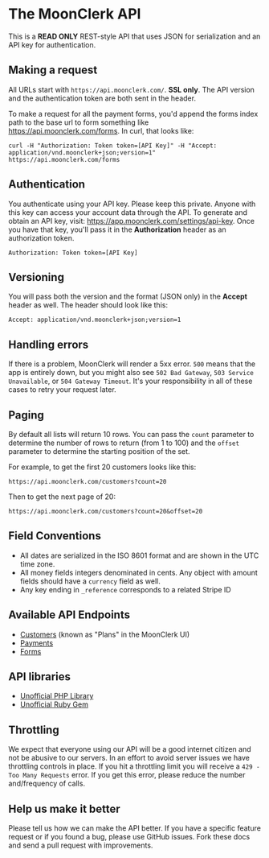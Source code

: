 # The MoonClerk API

This is a **READ ONLY** REST-style API that uses JSON for serialization and an API key for authentication.


## Making a request

All URLs start with `https://api.moonclerk.com/`. **SSL only**. The API version and the authentication token are both sent in the header.

To make a request for all the payment forms, you'd append the forms index path to the base url to form something like https://api.moonclerk.com/forms. In curl, that looks like:

```shell
curl -H "Authorization: Token token=[API Key]" -H "Accept: application/vnd.moonclerk+json;version=1" https://api.moonclerk.com/forms
```


## Authentication

You authenticate using your API key. Please keep this private. Anyone with this key can access your account data through the API. To generate and obtain an API key, visit: https://app.moonclerk.com/settings/api-key. Once you have that key, you'll pass it in the **Authorization** header as an authorization token.

`Authorization: Token token=[API Key]`


## Versioning

You will pass both the version and the format (JSON only) in the **Accept** header as well. The header should look like this:

`Accept: application/vnd.moonclerk+json;version=1`

## Handling errors

If there is a problem, MoonClerk will render a 5xx error. `500` means that the app is entirely down, but you might also see `502 Bad Gateway`, `503 Service Unavailable`, or `504 Gateway Timeout`. It's your responsibility in all of these cases to retry your request later.

## Paging

By default all lists will return 10 rows. You can pass the `count` parameter to determine the number of rows to return (from 1 to 100) and the `offset` parameter to determine the starting position of the set.

For example, to get the first 20 customers looks like this:

    https://api.moonclerk.com/customers?count=20

Then to get the next page of 20:

    https://api.moonclerk.com/customers?count=20&offset=20

## Field Conventions

* All dates are serialized in the ISO 8601 format and are shown in the UTC time zone.
* All money fields integers denominated in cents. Any object with amount fields should have a `currency` field as well.
* Any key ending in `_reference` corresponds to a related Stripe ID


## Available API Endpoints

* [Customers](https://github.com/moonclerk/developer/blob/master/api/v1/customers.md) (known as "Plans" in the MoonClerk UI)
* [Payments](https://github.com/moonclerk/developer/blob/master/api/v1/payments.md)
* [Forms](https://github.com/moonclerk/developer/blob/master/api/v1/forms.md)

## API libraries

- [Unofficial PHP Library](https://github.com/JobBrander/moonclerk-php)
- [Unofficial Ruby Gem](https://github.com/TrevorHinesley/moonclerk)

## Throttling

We expect that everyone using our API will be a good internet citizen and not be abusive to our servers. In an effort to avoid server issues we have throttling controls in place. If you hit a throttling limit you will receive a `429 - Too Many Requests` error. If you get this error, please reduce the number and/frequency of calls. 

## Help us make it better


Please tell us how we can make the API better. If you have a specific feature request or if you found a bug, please use GitHub issues. Fork these docs and send a pull request with improvements.
